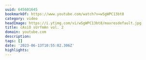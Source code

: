 ```yaml
---
uuid: 645601645
bookmarkOf: https://www.youtube.com/watch?v=wSgWPC13bt8
category: video
headImage: https://i.ytimg.com/vi/wSgWPC13bt8/maxresdefault.jpg
title: cAsiO sUrfmAn vol. 2
domain: youtube.com
description: 
tags: []
date: '2023-06-13T10:55:02.306Z'
highlights: 
---
```



